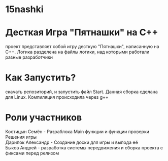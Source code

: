 # 15nashki
# Десткая Игра "Пятнашки" на C++
проект представляет собой игру десткую "Пятнашки", написанную на C++. Логика разделена на файлы логики, над которыми работали разные разработчики
# Как Запустить?
скачать репозиторий, и запустить файл Start. Данная сборка сделана для Linux. Компиляция происходила через g++
# Роли участников
Костицын Семён - Разраблока Main функции и функции проверки Решения игры<br>
Дарипок Александр - Создание доски для игры и выпода её<br>
Быков Андрей - разработка системы передвижения и сборка проекта с фиксами перед релизом
